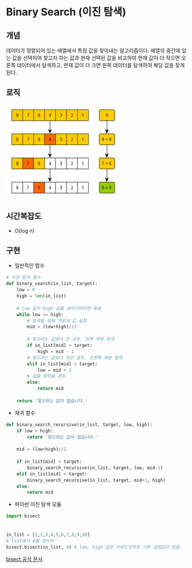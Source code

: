 # Binary Search (이진 탐색)

## 개념

데이터가 정렬되어 있는 배열에서 특정 값을 찾아내는 알고리즘이다. 배열의 중간에 있는 값을 선택하여 찾고자 하는 값과 현재 선택된 값을 비교하여 현재 값이 더 작으면 오른쪽 데이터에서 탐색하고, 현재 값이 더 크면 왼쪽 데이터를 탐색하여 해당 값을 찾게 된다.



## 로직

![Binary_Search01](../Image.assets/Algorithm/Binary_Search01.png)

 

## 시간복잡도

* O(log n)



## 구현

* 일반적인 함수

```python
# 이진 탐색 함수
def binary_search(in_list, target):
    low = 0
    high = len(in_list)
    
    # low 값이 high 값을 넘어가버리면 종료
    while low <= high:
        # 탐색을 위해 가운데 값 설정
        mid = (low+high)//2
        
        # 찾으려는 값보다 큰 경우, 왼쪽 부분 탐색
        if in_list[mid] > target:
            high = mid - 1
        # 찾으려는 값보다 작은 경우, 오른쪽 부분 탐색
        elif in_list[mid] < target:
            low = mid + 1
        # 값을 찾았을 경우
        else:
            return mid
    
    return '찾으려는 값이 없습니다.'
```



* 재귀 함수

```python
def binary_search_recursive(in_list, target, low, high):
    if low > high:
        return '찾으려는 값이 없습니다.'
    
    mid = (low+high)//2
    
    if in_list[mid] > target:
        binary_search_recursive(in_list, target, low, mid-1)
    elif in_list[mid] < target:
        binary_search_recursive(in_list, target, mid+1, high)
    else:
        return mid
```



* 파이썬 이진 탐색 모듈

```python
import bisect


in_list = [1,2,3,4,5,6,7,8,9,10]
# list에서 4를 찾아라
bisect.bisect(in_list, 4) # low, high 값은 키워드인자로 기본 설정값이 있음
```

[bisect 공식 문서](https://docs.python.org/ko/3.6/library/bisect.html)

